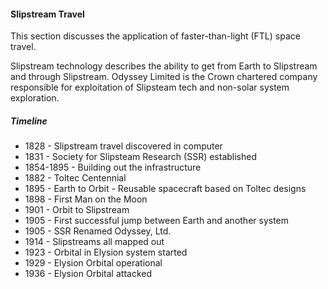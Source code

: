 #### Slipstream Travel

This section discusses the application of faster-than-light (FTL) space travel.

Slipstream technology describes the ability to get from Earth to Slipstream and through Slipstream. Odyssey Limited is the Crown chartered company responsible for exploitation of Slipsteam tech and non-solar system exploration.

##### Timeline

* 1828 - Slipstream travel discovered in computer
* 1831 - Society for Slipsteam Research (SSR) established
* 1854-1895 - Building out the infrastructure
* 1882 - Toltec Centennial
* 1895 - Earth to Orbit - Reusable spacecraft based on Toltec designs
* 1898 - First Man on the Moon
* 1901 - Orbit to Slipstream
* 1905 - First successful jump between Earth and another system
* 1905 - SSR Renamed Odyssey, Ltd.
* 1914 - Slipstreams all mapped out
* 1923 - Orbital in Elysion system started
* 1929 - Elysion Orbital operational
* 1936 - Elysion Orbital attacked
